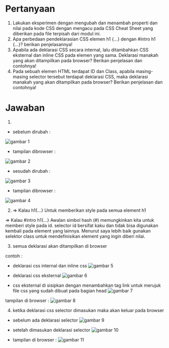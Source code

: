 # Pertanyaan

1. Lakukan eksperimen dengan mengubah dan menambah properti dan nilai pada kode CSS dengan mengacu pada CSS Cheat Sheet yang diberikan pada file terpisah dari modul ini.
2. Apa perbedaan pendeklarasian CSS elemen h1 {...} dengan #intro h1 {...}? berikan penjelasannya!
3. Apabila ada deklarasi CSS secara internal, lalu ditambahkan CSS eksternal dan inline CSS pada elemen yang sama. Deklarasi manakah yang akan ditampilkan pada browser? Berikan penjelasan dan contohnya!
4. Pada sebuah elemen HTML terdapat ID dan Class, apabila masing-masing selector tersebut terdapat deklarasi CSS, maka deklarasi manakah yang akan ditampilkan pada browser? Berikan penjelasan dan contohnya!

# Jawaban

1. 
* sebelum dirubah :

![gambar 1](screenshot/foto1.png)

* tampilan dibrowser :

![gambar 2](screenshot/foto2.png)

* sesudah dirubah :

![gambar 3](screenshot/foto3.png)

* tampilan dibrowser :

![gambar 4](screenshot/foto4.png)

2. => Kalau h1{...} Untuk memberikan style pada semua element h1

=> Kalau #intro h1{...} Awalan simbol hash (#) memungkinkan kita untuk memberi style pada id. selector id bersifat kaku dan tidak bisa digunakan kembali pada element yang lainnya. Menurut saya lebih baik gunakan selektor class untuk mendefinisikan element yang ingin diberi nilai.

3. semua deklarasi akan ditampilkan di browser

contoh :
* deklarasi css internal dan inline css
![gambar 5](screenshot/foto5.png)

* deklarasi css eksternal
![gambar 6](screenshot/foto1.png)

* css eksternal di sisipkan dengan menambahkan tag link untuk merujuk file css yang sudah dibuat pada bagian head
![gambar 7](screenshot/foto7.png)

tampilan di browser :
![gambar 8](screenshot/foto2.png)

4. ketika deklarasi css selector dimasukan maka akan keluar pada browser

* sebelum ada deklarasi selector
![gambar 9](screenshot/foto8.png)

* setelah dimasukan deklarasi selector
![gambar 10](screenshot/foto10.png)

* tampilan di browser :
![gambar 11](screenshot/foto9.png)